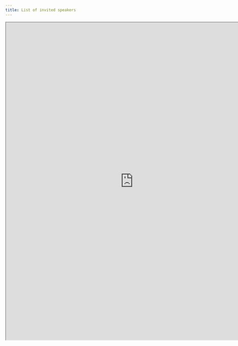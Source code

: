 ```yaml
---
title: List of invited speakers
---
```

<iframe class="doc" src="https://docs.google.com/document/d/e/2PACX-1vQvMqhB6HrDYDJzv5a4NGoZL_M-uDcQtKuVt4SmXvNwFT95M2VPflPcIDqdsWkl0Ml0Os5PTQhAfb74/pub?embedded=false" padding="0" marginheight="0" marginwidth="0" width=800px height=1000px></iframe>